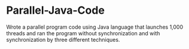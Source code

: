 # Parallel-Java-Code
Wrote a parallel program code using Java language that launches 1,000 threads and ran the program without synchronization and with synchronization by three different techniques.
